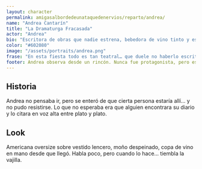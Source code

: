 ```yaml
---
layout: character
permalink: amigasalbordedeunataquedenervios/reparto/andrea/
name: "Andrea Cantarín"
title: "La Dramaturga Fracasada"
actor: "Andrea"
bio: "Escritora de obras que nadie estrena, bebedora de vino tinto y escarbadora de traumas ajenos."
color: "#602080"
image: "/assets/portraits/andrea.png"
frase: "En esta fiesta todo es tan teatral… que duele no haberlo escrito yo."
footer: Andrea observa desde un rincón. Nunca fue protagonista, pero esta noche alguien le dará un papel que podría cambiarlo todo.
---
```

## Historia

Andrea no pensaba ir, pero se enteró de que cierta persona estaría allí… y no pudo resistirse. Lo que no esperaba era que alguien encontrara su diario y lo citara en voz alta entre plato y plato.

## Look

Americana oversize sobre vestido lencero, moño despeinado, copa de vino en mano desde que llegó. Habla poco, pero cuando lo hace… tiembla la vajilla.
